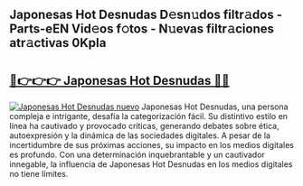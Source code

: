 ## Japonesas Hot Desnudas D𝚎sn𝚞dos filtr𝚊dos - Parts-eEN Vid𝚎os f𝚘tos - N𝚞evas filtr𝚊ciones atr𝚊ctivas 0KpIa

# <h2><a href="http://mb0hbim.tromn.icu/?c=Japonesas+Hot+Desnudas">🔗👉👉👉 Japonesas Hot Desnudas 🔗🔗</a></h2>

[![Japonesas Hot Desnudas nuevo](https://i.imgur.com/pEAQMta.gif)](http://mb0hbim.tromn.icu/?c=Japonesas+Hot+Desnudas)
Japonesas Hot Desnudas, una persona compleja e intrigante, desafía la categorización fácil. Su distintivo estilo en línea ha cautivado y provocado críticas, generando debates sobre ética, autoexpresión y la dinámica de las sociedades digitales. A pesar de la incertidumbre de sus próximas acciones, su impacto en los medios digitales es profundo. Con una determinación inquebrantable y un cautivador innegable, la influencia de Japonesas Hot Desnudas en los medios digitales no tiene límites.
